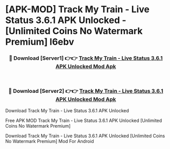 # [APK-MOD] Track My Train - Live Status 3.6.1 APK Unlocked - [Unlimited Coins No Watermark Premium] l6ebv



<div align="center">
<h3>🔴 Download [Server1] 👉👉 <a href="https://momento.my/?title=Track_My_Train_-_Live_Status_3.6.1_APK_Unlocked">Track My Train - Live Status 3.6.1 APK Unlocked Mod Apk</a></h3><br>

<h3>🔴 Download [Server2] 👉👉 <a href="https://momento.my/?title=Track_My_Train_-_Live_Status_3.6.1_APK_Unlocked">Track My Train - Live Status 3.6.1 APK Unlocked Mod Apk</a></h3>
</div>



Download Track My Train - Live Status 3.6.1 APK Unlocked 

Free APK MOD Track My Train - Live Status 3.6.1 APK Unlocked [Unlimited Coins No Watermark Premium]

Download Track My Train - Live Status 3.6.1 APK Unlocked [Unlimited Coins No Watermark Premium] Mod For Android
